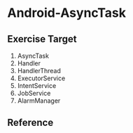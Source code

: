 # Android-AsyncTask

## Exercise Target
1. AsyncTask
1. Handler
1. HandlerThread
1. ExecutorService
1. IntentService
1. JobService
1. AlarmManager

## Reference
